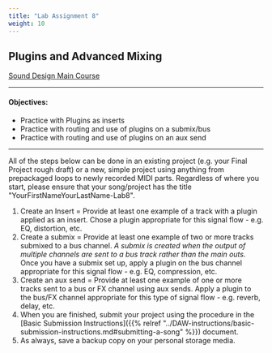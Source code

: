 ```yaml
---
title: "Lab Assignment 8"
weight: 10
---
```


<!-- # Lab Assignment 8 -->

## Plugins and Advanced Mixing

[Sound Design Main Course](http://localhost:8000/liascript/index.html?http://localhost:8000/content/index.md)


---

#### Objectives:

* Practice with Plugins as inserts
* Practice with routing and use of plugins on a submix/bus
* Practice with routing and use of plugins on an aux send

---

All of the steps below can be done in an existing project (e.g. your Final Project rough draft) or a new, simple project using anything from prepackaged loops to newly recorded MIDI parts. Regardless of where you start, please ensure that your song/project has the title "YourFirstNameYourLastName-Lab8".

1.  Create an Insert = Provide at least one example of a track with a plugin applied as an insert. Chose a plugin appropriate for this signal flow - e.g. EQ, distortion, etc.
2.  Create a submix = Provide at least one example of two or more tracks submixed to a bus channel.
    _A submix is created when the output of multiple channels are sent to a bus track rather than the main outs._
    Once you have a submix set up, apply a plugin on the bus channel appropriate for this signal flow - e.g. EQ, compression, etc.
3.  Create an aux send = Provide at least one example of one or more tracks sent to a bus or FX channel using aux sends. Apply a plugin to the bus/FX channel appropriate for this type of signal flow - e.g. reverb, delay, etc.
4.  When you are finished, submit your project using the procedure in the [Basic Submission Instructions]({{% relref "../DAW-instructions/basic-submission-instructions.md#submitting-a-song" %}}) document.
5.  As always, save a backup copy on your personal storage media.
